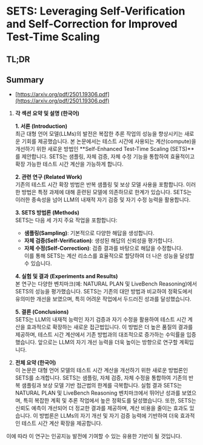 # SETS: Leveraging Self-Verification and Self-Correction for Improved Test-Time Scaling
## TL;DR
## Summary
- [https://arxiv.org/pdf/2501.19306.pdf](https://arxiv.org/pdf/2501.19306.pdf)

1. **각 섹션 요약 및 설명 (한국어)**

   **1. 서론 (Introduction)**  
   최근 대형 언어 모델(LLMs)의 발전은 복잡한 추론 작업의 성능을 향상시키는 새로운 기회를 제공했습니다. 본 논문에서는 테스트 시간에 사용되는 계산(compute)을 개선하기 위한 새로운 방법인 **Self-Enhanced Test-Time Scaling (SETS)**를 제안합니다. SETS는 샘플링, 자체 검증, 자체 수정 기능을 통합하여 효율적이고 확장 가능한 테스트 시간 계산을 가능하게 합니다.

   **2. 관련 연구 (Related Work)**  
   기존의 테스트 시간 확장 방법은 반복 샘플링 및 보상 모델 사용을 포함합니다. 이러한 방법은 특정 과제에 대해 훈련된 모델에 의존하므로 한계가 있습니다. SETS는 이러한 종속성을 넘어 LLM의 내재적 자기 검증 및 자기 수정 능력을 활용합니다.

   **3. SETS 방법론 (Methods)**  
   SETS는 다음 세 가지 주요 작업을 포함합니다:  
   - **샘플링(Sampling)**: 기본적으로 다양한 해답을 생성합니다.  
   - **자체 검증(Self-Verification)**: 생성된 해답의 신뢰성을 평가합니다.   
   - **자체 수정(Self-Correction)**: 검증 결과를 바탕으로 해답을 수정합니다.  
   이를 통해 SETS는 계산 리소스를 효율적으로 할당하여 더 나은 성능을 달성할 수 있습니다.

   **4. 실험 및 결과 (Experiments and Results)**  
   본 연구는 다양한 벤치마크(예: NATURAL PLAN 및 LiveBench Reasoning)에서 SETS의 성능을 평가했습니다. SETS는 기존의 대안 방법과 비교하여 정확도에서 유의미한 개선을 보였으며, 특히 어려운 작업에서 두드러진 성과를 달성했습니다.

   **5. 결론 (Conclusions)**  
   SETS는 LLM의 내재적 능력인 자기 검증과 자기 수정을 활용하여 테스트 시간 계산을 효과적으로 확장하는 새로운 접근법입니다. 이 방법은 더 높은 품질의 결과를 제공하며, 테스트 시간 계산에서 기존 방법과의 대조적으로 증가하는 수익률을 입증했습니다. 앞으로는 LLM의 자기 개선 능력을 더욱 높이는 방향으로 연구할 계획입니다.

2. **전체 요약 (한국어)**  
이 논문은 대형 언어 모델의 테스트 시간 계산을 개선하기 위한 새로운 방법론인 SETS를 소개합니다. SETS는 샘플링, 자체 검증, 자체 수정을 통합하여 기존의 반복 샘플링과 보상 모델 기반 접근법의 한계를 극복합니다. 실험 결과 SETS는 NATURAL PLAN 및 LiveBench Reasoning 벤치마크에서 뛰어난 성과를 보였으며, 특히 복잡한 계획 및 추론 작업에서 높은 정확도를 달성했습니다. 또한, SETS는 신뢰도 예측이 개선되어 더 정교한 결과를 제공하며, 계산 비용을 줄이는 효과도 있습니다. 이 방법론은 LLMs의 자기 개선 및 자기 검증 능력에 기반하여 더욱 효과적인 테스트 시간 계산 확장을 제공합니다. 

이에 따라 이 연구는 인공지능 발전에 기여할 수 있는 유용한 기반이 될 것입니다.